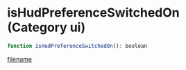 # isHudPreferenceSwitchedOn (Category ui)

```js
function isHudPreferenceSwitchedOn(): boolean
```

[filename](isHudPreferenceSwitchedOn_m.md ':include')